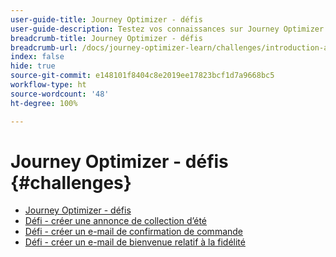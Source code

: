 ```yaml
---
user-guide-title: Journey Optimizer - défis
user-guide-description: Testez vos connaissances sur Journey Optimizer en appliquant ce que vous avez appris à la résolution de cas d’utilisation réels.
breadcrumb-title: Journey Optimizer - défis
breadcrumb-url: /docs/journey-optimizer-learn/challenges/introduction-and-prerequisites.html
index: false
hide: true
source-git-commit: e148101f8404c8e2019ee17823bcf1d7a9668bc5
workflow-type: ht
source-wordcount: '48'
ht-degree: 100%

---
```



# Journey Optimizer - défis {#challenges}

+ [Journey Optimizer - défis](/help/challenges/introduction-and-prerequisites.md)
+ [Défi - créer une annonce de collection d’été](/help/challenges/summer-collection-announcement-challenge.md)
+ [Défi - créer un e-mail de confirmation de commande](/help/challenges/order-confirmation-challenge.md)
+ [Défi - créer un e-mail de bienvenue relatif à la fidélité](/help/challenges/loyalty-status-welcome-email-challenge.md)

